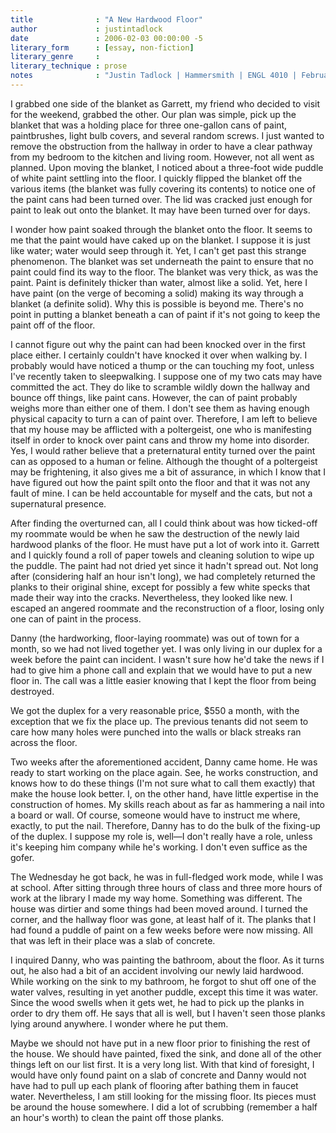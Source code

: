 ```yaml
---
title              : "A New Hardwood Floor"
author             : justintadlock
date               : 2006-02-03 00:00:00 -5
literary_form      : [essay, non-fiction]
literary_genre     :
literary_technique : prose
notes              : "Justin Tadlock | Hammersmith | ENGL 4010 | February 3, 2006"
---
```


I grabbed one side of the blanket as Garrett, my friend who decided to visit for the weekend, grabbed the other. Our plan was simple, pick up the blanket that was a holding place for three one-gallon cans of paint, paintbrushes, light bulb covers, and several random screws. I just wanted to remove the obstruction from the hallway in order to have a clear pathway from my bedroom to the kitchen and living room. However, not all went as planned. Upon moving the blanket, I noticed about a three-foot wide puddle of white paint settling into the floor. I quickly flipped the blanket off the various items (the blanket was fully covering its contents) to notice one of the paint cans had been turned over. The lid was cracked just enough for paint to leak out onto the blanket. It may have been turned over for days.

I wonder how paint soaked through the blanket onto the floor. It seems to me that the paint would have caked up on the blanket. I suppose it is just like water; water would seep through it. Yet, I can't get past this strange phenomenon. The blanket was set underneath the paint to ensure that no paint could find its way to the floor. The blanket was very thick, as was the paint. Paint is definitely thicker than water, almost like a solid. Yet, here I have paint (on the verge of becoming a solid) making its way through a blanket (a definite solid). Why this is possible is beyond me. There's no point in putting a blanket beneath a can of paint if it's not going to keep the paint off of the floor.

I cannot figure out why the paint can had been knocked over in the first place either. I certainly couldn't have knocked it over when walking by. I probably would have noticed a thump or the can touching my foot, unless I've recently taken to sleepwalking. I suppose one of my two cats may have committed the act. They do like to scramble wildly down the hallway and bounce off things, like paint cans. However, the can of paint probably weighs more than either one of them. I don't see them as having enough physical capacity to turn a can of paint over. Therefore, I am left to believe that my house may be afflicted with a poltergeist, one who is manifesting itself in order to knock over paint cans and throw my home into disorder. Yes, I would rather believe that a preternatural entity turned over the paint can as opposed to a human or feline. Although the thought of a poltergeist may be frightening, it also gives me a bit of assurance, in which I know that I have figured out how the paint spilt onto the floor and that it was not any fault of mine. I can be held accountable for myself and the cats, but not a supernatural presence.

After finding the overturned can, all I could think about was how ticked-off my roommate would be when he saw the destruction of the newly laid hardwood planks of the floor. He must have put a lot of work into it. Garrett and I quickly found a roll of paper towels and cleaning solution to wipe up the puddle. The paint had not dried yet since it hadn't spread out. Not long after (considering half an hour isn't long), we had completely returned the planks to their original shine, except for possibly a few white specks that made their way into the cracks. Nevertheless, they looked like new. I escaped an angered roommate and the reconstruction of a floor, losing only one can of paint in the process.

Danny (the hardworking, floor-laying roommate) was out of town for a month, so we had not lived together yet. I was only living in our duplex for a week before the paint can incident. I wasn't sure how he'd take the news if I had to give him a phone call and explain that we would have to put a new floor in. The call was a little easier knowing that I kept the floor from being destroyed.

We got the duplex for a very reasonable price, $550 a month, with the exception that we fix the place up. The previous tenants did not seem to care how many holes were punched into the walls or black streaks ran across the floor.

Two weeks after the aforementioned accident, Danny came home. He was ready to start working on the place again. See, he works construction, and knows how to do these things (I'm not sure what to call them exactly) that make the house look better. I, on the other hand, have little expertise in the construction of homes. My skills reach about as far as hammering a nail into a board or wall. Of course, someone would have to instruct me where, exactly, to put the nail. Therefore, Danny has to do the bulk of the fixing-up of the duplex. I suppose my role is, well—I don't really have a role, unless it's keeping him company while he's working. I don't even suffice as the gofer.

The Wednesday he got back, he was in full-fledged work mode, while I was at school. After sitting through three hours of class and three more hours of work at the library I made my way home. Something was different. The house was dirtier and some things had been moved around. I turned the corner, and the hallway floor was gone, at least half of it. The planks that I had found a puddle of paint on a few weeks before were now missing. All that was left in their place was a slab of concrete.

I inquired Danny, who was painting the bathroom, about the floor. As it turns out, he also had a bit of an accident involving our newly laid hardwood. While working on the sink to my bathroom, he forgot to shut off one of the water valves, resulting in yet another puddle, except this time it was water. Since the wood swells when it gets wet, he had to pick up the planks in order to dry them off. He says that all is well, but I haven't seen those planks lying around anywhere. I wonder where he put them.

Maybe we should not have put in a new floor prior to finishing the rest of the house. We should have painted, fixed the sink, and done all of the other things left on our list first. It is a very long list. With that kind of foresight, I would have only found paint on a slab of concrete and Danny would not have had to pull up each plank of flooring after bathing them in faucet water. Nevertheless, I am still looking for the missing floor. Its pieces must be around the house somewhere. I did a lot of scrubbing (remember a half an hour's worth) to clean the paint off those planks.  
